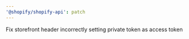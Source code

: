 ```yaml
---
'@shopify/shopify-api': patch
---
```


Fix storefront header incorrectly setting private token as access token
